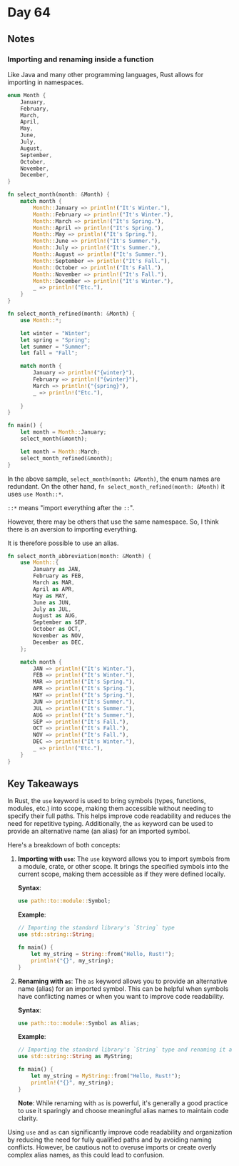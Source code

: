# Day 64

## Notes

### Importing and renaming inside a function

Like Java and many other programming languages, Rust allows for importing in namespaces.

```rust
enum Month {
    January,
    February,
    March,
    April,
    May,
    June,
    July,
    August,
    September,
    October,
    November,
    December,
}

fn select_month(month: &Month) {
    match month {
        Month::January => println!("It's Winter."),
        Month::February => println!("It's Winter."),
        Month::March => println!("It's Spring."),
        Month::April => println!("It's Spring."),
        Month::May => println!("It's Spring."),
        Month::June => println!("It's Summer."),
        Month::July => println!("It's Summer."),
        Month::August => println!("It's Summer."),
        Month::September => println!("It's Fall."),
        Month::October => println!("It's Fall."),
        Month::November => println!("It's Fall."),
        Month::December => println!("It's Winter."),
        _ => println!("Etc."),
    }
}

fn select_month_refined(month: &Month) {
    use Month::*;

    let winter = "Winter";
    let spring = "Spring";
    let summer = "Summer";
    let fall = "Fall";

    match month {
        January => println!("{winter}"),
        February => println!("{winter}"),
        March => println!("{spring}"),
        _ => println!("Etc."),
        
    }
}

fn main() {
    let month = Month::January;
    select_month(&month);

    let month = Month::March;
    select_month_refined(&month);
}
```

In the above sample, `select_month(month: &Month)`, the enum names are redundant.
On the other hand, `fn select_month_refined(month: &Month)` it uses `use Month::*`.

`::*` means "import everything after the `::`".

However, there may be others that use the same namespace.
So, I think there is an aversion to importing everything.

It is therefore possible to use an alias.

```rust
fn select_month_abbreviation(month: &Month) {
    use Month::{
        January as JAN,
        February as FEB,
        March as MAR,
        April as APR,
        May as MAY,
        June as JUN,
        July as JUL,
        August as AUG,
        September as SEP,
        October as OCT,
        November as NOV,
        December as DEC,
    };

    match month {
        JAN => println!("It's Winter."),
        FEB => println!("It's Winter."),
        MAR => println!("It's Spring."),
        APR => println!("It's Spring."),
        MAY => println!("It's Spring."),
        JUN => println!("It's Summer."),
        JUL => println!("It's Summer."),
        AUG => println!("It's Summer."),
        SEP => println!("It's Fall."),
        OCT => println!("It's Fall."),
        NOV => println!("It's Fall."),
        DEC => println!("It's Winter."),
        _ => println!("Etc."),
    }
}
```

## Key Takeaways

In Rust, the `use` keyword is used to bring symbols (types, functions, modules, etc.) into scope, making them accessible without needing to specify their full paths. This helps improve code readability and reduces the need for repetitive typing. Additionally, the `as` keyword can be used to provide an alternative name (an alias) for an imported symbol.

Here's a breakdown of both concepts:

1. **Importing with `use`**:
   The `use` keyword allows you to import symbols from a module, crate, or other scope. It brings the specified symbols into the current scope, making them accessible as if they were defined locally.

   **Syntax**:

   ```rust
   use path::to::module::Symbol;
   ```

   **Example**:

   ```rust
   // Importing the standard library's `String` type
   use std::string::String;

   fn main() {
       let my_string = String::from("Hello, Rust!");
       println!("{}", my_string);
   }
   ```

2. **Renaming with `as`**:
   The `as` keyword allows you to provide an alternative name (alias) for an imported symbol. This can be helpful when symbols have conflicting names or when you want to improve code readability.

   **Syntax**:

   ```rust
   use path::to::module::Symbol as Alias;
   ```

   **Example**:
   
   ```rust
   // Importing the standard library's `String` type and renaming it as `MyString`
   use std::string::String as MyString;

   fn main() {
       let my_string = MyString::from("Hello, Rust!");
       println!("{}", my_string);
   }
   ```

   **Note**: While renaming with `as` is powerful, it's generally a good practice to use it sparingly and choose meaningful alias names to maintain code clarity.

Using `use` and `as` can significantly improve code readability and organization by reducing the need for fully qualified paths and by avoiding naming conflicts. However, be cautious not to overuse imports or create overly complex alias names, as this could lead to confusion.
